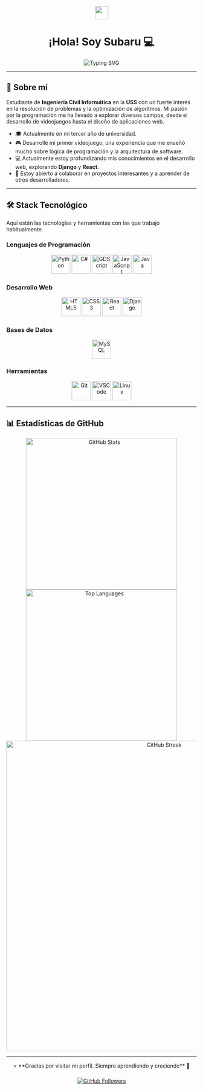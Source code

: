 <div align="center">
  <img src="https://media.giphy.com/media/hvRJCLFzcasrR4ia7z/giphy.gif" width="35">
  <h1>¡Hola! Soy Subaru 💻</h1>
</div>

<div align="center">
  <img src="https://readme-typing-svg.herokuapp.com?font=Fira+Code&pause=1000&color=25C8BE&size=28&center=true&vCenter=true&width=700&height=120&lines=Estudiante+de+Ingeniería+Civil+Informática;._Apasionado+por+la+programación+y+los+videojuegos;Interesado+en+algoritmos+y+optimización;Siempre+aprendiendo+nuevas+tecnologías" alt="Typing SVG">
</div>

---

## 🚀 Sobre mí

Estudiante de **Ingeniería Civil Informática** en la **USS** con un fuerte interés en la resolución de problemas y la optimización de algoritmos. Mi pasión por la programación me ha llevado a explorar diversos campos, desde el desarrollo de videojuegos hasta el diseño de aplicaciones web.

- 🎓 Actualmente en mi tercer año de universidad.
- 🎮 Desarrollé mi primer videojuego, una experiencia que me enseñó mucho sobre lógica de programación y la arquitectura de software.
- 💻 Actualmente estoy profundizando mis conocimientos en el desarrollo web, explorando **Django** y **React**.
- 🤝 Estoy abierto a colaborar en proyectos interesantes y a aprender de otros desarrolladores.

---

## 🛠️ Stack Tecnológico

Aquí están las tecnologías y herramientas con las que trabajo habitualmente.

### Lenguajes de Programación
<p align="center">
  <img src="https://img.shields.io/badge/Python-3776AB?style=for-the-badge&logo=python&logoColor=white" alt="Python" height="50">
  <img src="https://img.shields.io/badge/C%23-239120?style=for-the-badge&logo=c-sharp&logoColor=white" alt="C#" height="50">
  <img src="https://img.shields.io/badge/GDScript-478CBF?style=for-the-badge&logo=godot-engine&logoColor=white" alt="GDScript" height="50">
  <img src="https://img.shields.io/badge/JavaScript-F7DF1E?style=for-the-badge&logo=javascript&logoColor=black" alt="JavaScript" height="50">
  <img src="https://img.shields.io/badge/Java-007396?style=for-the-badge&logo=java&logoColor=white" alt="Java" height="50">
</p>

### Desarrollo Web
<p align="center">
  <img src="https://img.shields.io/badge/HTML5-E34F26?style=for-the-badge&logo=html5&logoColor=white" alt="HTML5" height="50">
  <img src="https://img.shields.io/badge/CSS3-1572B6?style=for-the-badge&logo=css3&logoColor=white" alt="CSS3" height="50">
  <img src="https://img.shields.io/badge/React-61DAFB?style=for-the-badge&logo=react&logoColor=black" alt="React" height="50">
  <img src="https://img.shields.io/badge/Django-092E20?style=for-the-badge&logo=django&logoColor=white" alt="Django" height="50">
</p>

### Bases de Datos
<p align="center">
  <img src="https://img.shields.io/badge/MySQL-4479A1?style=for-the-badge&logo=mysql&logoColor=white" alt="MySQL" height="50">
</p>

### Herramientas
<p align="center">
  <img src="https://img.shields.io/badge/Git-F05033?style=for-the-badge&logo=git&logoColor=white" alt="Git" height="50">
  <img src="https://img.shields.io/badge/VSCode-007ACC?style=for-the-badge&logo=visual-studio-code&logoColor=white" alt="VSCode" height="50">
  <img src="https://img.shields.io/badge/Linux-FCC624?style=for-the-badge&logo=linux&logoColor=black" alt="Linux" height="50">
</p>

---

## 📊 Estadísticas de GitHub

<div align="center">
  <img src="https://github-readme-stats.vercel.app/api?username=SubaruDev0&show_icons=true&theme=tokyonight&hide_border=true&count_private=true" alt="GitHub Stats" width="400px">
  <img src="https://github-readme-stats.vercel.app/api/top-langs/?username=SubaruDev0&layout=compact&theme=tokyonight&hide_border=true" alt="Top Languages" width="400px">
  <img src="https://github-readme-streak-stats.herokuapp.com/?user=SubaruDev0&theme=tokyonight&hide_border=true" alt="GitHub Streak" width="820px">
</div>

---

<div align="center">
  ⭐ **Gracias por visitar mi perfil. Siempre aprendiendo y creciendo** 🚀
</div>

<br>

<div align="center">
  <a href="https://github.com/SubaruDev0">
    <img src="https://img.shields.io/github/followers/SubaruDev0?label=Follow&style=social" alt="GitHub Followers">
  </a>
</div>
